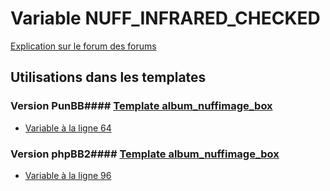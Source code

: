 # Variable NUFF_INFRARED_CHECKED
[Explication sur le forum des forums](http://forum.forumactif.com/t294113-listing-des-variables#NUFF_INFRARED_CHECKED)
## Utilisations dans les templates
### Version PunBB#### [Template album_nuffimage_box](punbb/album_nuffimage_box.md)
* [Variable à la ligne 64](../punbb/album_nuffimage_box.tpl#L64)
### Version phpBB2#### [Template album_nuffimage_box](subsilver/album_nuffimage_box.md)
* [Variable à la ligne 96](../subsilver/album_nuffimage_box.tpl#L96)